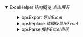 <details open="true">
    <summary>ExcelHelper 结构概览 <em>点击展开</em></summary>
    <dl>
        <dd>
            <details>
                <summary>opsExport <em>导出Excel</em></summary>
                <dl>
                    <dd>
                        <details>
                            <summary>opsSheet <em>声明sheet</em></summary>
                            <dl>
                                <dd>
                                    <details>
                                        <summary>opsHeader <em>设置表头</em></summary>
                                        <dl>
                                            <dd>
                                                <details>
                                                    <summary>complex <em>复杂表头</em></summary>
                                                    <dl>
                                                        <dd>text <em>单元格声明</em></dd>
                                                    </dl>
                                                </details>
                                            </dd>
                                            <dd>
                                                <details>
                                                    <summary>simple <em>简单表头</em></summary>
                                                    <dl>
                                                        <dd>title <em>大标题</em></dd>
                                                        <dd>text <em>列标题</em></dd>
                                                        <dd>texts <em>列标题批量</em></dd>
                                                    </dl>
                                                </details>
                                            </dd>
                                            <dd>noFreeze <em>不冻结表头</em></dd>
                                        </dl>
                                    </details>
                                </dd>
                                <dd>
                                    <details>
                                        <summary>opsColumn <em>设置导出字段</em></summary>
                                        <dl>
                                            <dd>
                                                <details>
                                                    <summary>field <em>字段设置</em></summary>
                                                    <dl>
                                                        <dd>color <em>字体颜色</em></dd>
                                                        <dd>width <em>宽度</em></dd>
                                                        <dd>height <em>高度</em></dd>
                                                        <dd>wrapText <em>自动换行</em></dd>
                                                        <dd>addgn <em>水平定位</em></dd>
                                                        <dd>backColor <em>背景色</em></dd>
                                                        <dd>pattern <em>内容格式化</em></dd>
                                                        <dd>dropdown <em>下拉框</em></dd>
                                                        <dd>comment <em>注释</em></dd>
                                                        <dd>mergerRepeat <em>纵向自动合并</em></dd>
                                                        <dd>vaddgn <em>垂直定位</em></dd>
                                                        <dd>verifyIntNum <em>验证整数</em></dd>
                                                        <dd>verifyFloatNum <em>验证浮点数字</em></dd>
                                                        <dd>verifyDate <em>验证日期</em></dd>
                                                        <dd>verifyText <em>验证单元格</em></dd>
                                                        <dd>verifyCustom <em>自定义验证</em></dd>
                                                        <dd>outHandle <em>输出回调钩子</em></dd>
                                                    </dl>
                                                </details>
                                            </dd>
                                            <dd>fields <em>批量字段设置</em></dd>
                                        </dl>
                                    </details>
                                </dd>
                                <dd>
                                    <details>
                                        <summary>opsFooter <em>设置表尾</em></summary>
                                        <dl>
                                            <dd>text <em>单元格内容</em></dd>
                                        </dl>
                                    </details>
                                </dd>
                                <dd>sheetName <em>sheet名称</em></dd>
                                <dd>width <em>统一宽度</em></dd>
                                <dd>height <em>统一高度</em></dd>
                                <dd>autoNum <em>自动序号</em></dd>
                                <dd>autoNumColumnWidth <em>自动序号列宽度</em></dd>
                                <dd>mergeCells <em>批量合并单元格</em></dd>
                                <dd>mergeCellsIndex <em>批量合并单元格(下标形式)</em></dd>
                                <dd>mergeCell <em>合并单元格</em></dd>
                            </dl>
                        </details>
                    </dd>
                    <dd>parallelSheet <em>并行导出sheet</em></dd>
                    <dd>style <em>全局样式覆盖</em></dd>
                    <dd>password <em>密码设置</em></dd>
                    <dd>createBook <em>输出Workbook</em></dd>
                    <dd>fillBook <em>填充Workbook</em></dd>
                    <dd>export <em>执行导出</em></dd>
                </dl>
            </details>
        </dd>
        <dd>
            <details>
                <summary>opsReplace <em>读模板导出Excel</em></summary>
                <dl>
                    <dd>from <em>文件源</em></dd>
                    <dd>variable <em>变量替换</em></dd>
                    <dd>variables <em>批量变量替换</em></dd>
                    <dd>password <em>设置密码</em></dd>
                    <dd>replace <em>输出workbook</em></dd>
                    <dd>replaceTo <em>输出文件</em></dd>
                </dl>
            </details>
        </dd>
        <dd>
            <details>
                <summary>opsParse <em>解析Excel声明</em></summary>
                <dl>
                    <dd>from <em>文件源</em></dd>
                    <dd>
                        <details>
                            <summary>opsSheet <em>解析sheet区域声明</em></summary>
                            <dl>
                                <dd>
                                    <details>
                                        <summary>opsColumn <em>解析列定义</em></summary>
                                        <dl>
                                            <dd>
                                                <details>
                                                    <summary>field <em>字段</em></summary>
                                                    <dl>
                                                        <dd>notNdll <em>不能为空</em></dd>
                                                        <dd>asInt <em>类型int</em></dd>
                                                        <dd>asBoolean <em>类型boolean</em></dd>
                                                        <dd>asString <em>类型string</em></dd>
                                                        <dd>asLong <em>类型Long</em></dd>
                                                        <dd>asBigDecimal <em>类型Bigdecimal</em></dd>
                                                        <dd>asDate <em>类型Date</em></dd>
                                                        <dd>asDouble <em>类型Double</em></dd>
                                                        <dd>asFloat <em>类型Float</em></dd>
                                                        <dd>asImg <em>类型Img</em></dd>
                                                        <dd>asShort <em>类型Short</em></dd>
                                                        <dd>asChar <em>类型Char</em></dd>
                                                        <dd>asByCustom <em>自定义类型</em></dd>
                                                    </dl>
                                                </details>
                                            </dd>
                                        </dl>
                                    </details>
                                </dd>
                                <dd>callBack <em>解析回调钩子</em></dd>
                                <dd>parse <em>解析文件</em></dd>
                            </dl>
                        </details>
                    </dd>
                </dl>
            </details>
        </dd>
    </dl>
</details>